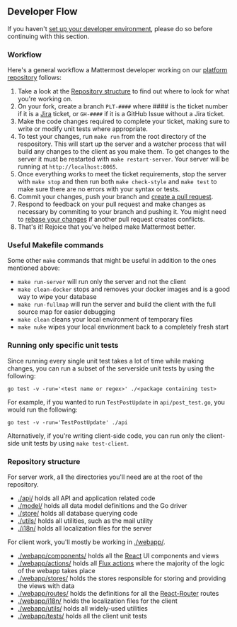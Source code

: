 Developer Flow
-----------------------------

If you haven't [set up your developer environment](https://docs.mattermost.com/developer/developer-setup.html), please do so before continuing with this section.

### Workflow ###

Here's a general workflow a Mattermost developer working on our [platform repository](https://github.com/mattermost/platform) follows:

1. Take a look at the [Repository structure](https://docs.mattermost.com/developer/developer-flow.html#repository-structure) to find out where to look for what you're working on.
2. On your fork, create a branch `PLT-####` where #### is the ticket number if it is a [Jira](https://mattermost.atlassian.net) ticket, or `GH-####` if it is a GitHub Issue without a Jira ticket.
3. Make the code changes required to complete your ticket, making sure to write or modify unit tests where appropriate.
4. To test your changes, run `make run` from the root directory of the respository. This will start up the server and a watcher process that will build any changes to the client as you make them. To get changes to the server it must be restarted with `make restart-server`. Your server will be running at `http://localhost:8065`.
5. Once everything works to meet the ticket requirements, stop the server with `make stop` and then run both `make check-style` and `make test` to make sure there are no errors with your syntax or tests.
6. Commit your changes, push your branch and [create a pull request](https://docs.mattermost.com/developer/contribution-guide.html#preparing-a-pull-request).
7. Respond to feedback on your pull request and make changes as necessary by commiting to your branch and pushing it. You might need to [rebase your changes](https://git-scm.com/book/en/v2/Git-Branching-Rebasing) if another pull request creates conflicts.
8. That's it! Rejoice that you've helped make Mattermost better.

### Useful Makefile commands ###

Some other `make` commands that might be useful in addition to the ones mentioned above:

* `make run-server` will run only the server and not the client
* `make clean-docker` stops and removes your docker images and is a good way to wipe your database
* `make run-fullmap` will run the server and build the client with the full source map for easier debugging
* `make clean` cleans your local environment of temporary files
* `make nuke` wipes your local envrionment back to a completely fresh start

### Running only specific unit tests ###

Since running every single unit test takes a lot of time while making changes, you can run a subset of the serverside unit tests by using the following:
```
go test -v -run='<test name or regex>' ./<package containing test>
```
For example, if you wanted to run `TestPostUpdate` in `api/post_test.go`, you would run the following:
```
go test -v -run='TestPostUpdate' ./api
```

Alternatively, if you're writing client-side code, you can run only the client-side unit tests by using `make test-client`.

### Repository structure ###

For server work, all the directories you'll need are at the root of the repository.
 * [./api/](https://github.com/mattermost/platform/tree/master/api) holds all API and application related code
 * [./model/](https://github.com/mattermost/platform/tree/master/model) holds all data model definitions and the Go driver
 * [./store/](https://github.com/mattermost/platform/tree/master/store) holds all database querying code
 * [./utils/](https://github.com/mattermost/platform/tree/master/utils) holds all utilities, such as the mail utility
 * [./i18n/](https://github.com/mattermost/platform/tree/master/i18n) holds all localization files for the server

For client work, you'll mostly be working in [./webapp/](https://github.com/mattermost/platform/tree/master/webapp).
 * [./webapp/components/](https://github.com/mattermost/platform/tree/master/webapp/components) holds all the [React](https://facebook.github.io/react/) UI components and views
 * [./webapp/actions/](https://github.com/mattermost/platform/tree/master/webapp/actions) holds all [Flux actions](https://facebook.github.io/flux/docs/in-depth-overview.html#content) where the majority of the logic of the webapp takes place
 * [./webapp/stores/](https://github.com/mattermost/platform/tree/master/webapp/stores) holds the stores responsible for storing and providing the views with data
 * [./webapp/routes/](https://github.com/mattermost/platform/tree/master/webapp/routes) holds the definitions for all the [React-Router](https://github.com/ReactTraining/react-router) routes
 * [./webapp/i18n/](https://github.com/mattermost/platform/tree/master/webapp/i18n) holds the localization files for the client
 * [./webapp/utils/](https://github.com/mattermost/platform/tree/master/webapp/utils) holds all widely-used utilities
 * [./webapp/tests/](https://github.com/mattermost/platform/tree/master/webapp/tests) holds all the client unit tests
